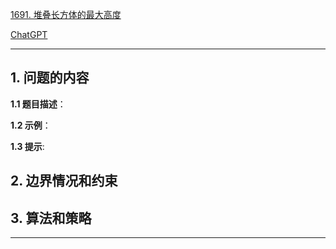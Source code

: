 [1691. 堆叠长方体的最大高度](https://leetcode.cn/problems/maximum-height-by-stacking-cuboids)

[ChatGPT](chat.openai.com)

---

## 1. 问题的内容
**1.1 题目描述**：

**1.2 示例**：

**1.3 提示**:

## 2. 边界情况和约束


## 3. 算法和策略

---

